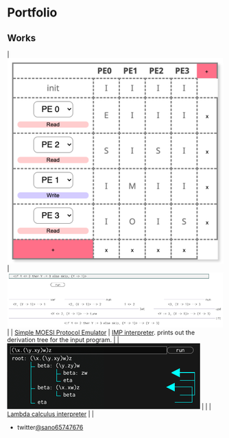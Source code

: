 # Portfolio

## Works

| ![image](moesi_fig.png) | ![image](imp_fig.png) |
| [Simple MOESI Protocol Emulator](https://sano-jin.github.io/moesi/moesi.html) | [IMP interpreter](https://sano-jin.github.io/moesi/moesi.html). prints out the derivation tree for the input program.  |
| ![image](lambda_fig.png) | |
| [Lambda calculus interpreter](https://sano-jin.github.io/moesi/moesi.html) | |




- twitter[@sano65747676](https://twitter.com/sano65747676)
